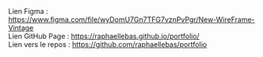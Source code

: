 Lien Figma : https://www.figma.com/file/wyDomU7Gn7TFG7vznPvPgr/New-WireFrame-Vintage</br>
Lien GitHub Page : https://raphaellebas.github.io/portfolio/</br>
Lien vers le repos : https://github.com/raphaellebas/portfolio</br>
